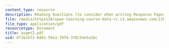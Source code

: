 ```yaml
---
content_type: resource
description: Reading Questions (to consider when writing Response Papers)
file: /media/https%3A/open-learning-course-data-rc.s3.amazonaws.com/21h-342-the-royal-family-fall-2003/6f1bcb728d6159a3f0f4378c54e5a1bc_asgmt2.pdf
file_type: application/pdf
resourcetype: Document
title: asgmt2.pdf
uid: 6f1bcb72-8d61-59a3-f0f4-378c54e5a1bc
---
```

